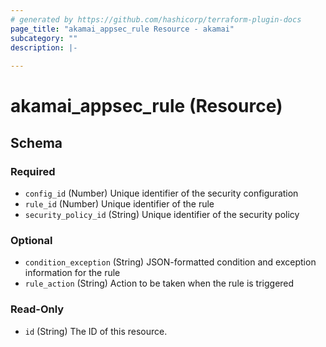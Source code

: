 ```yaml
---
# generated by https://github.com/hashicorp/terraform-plugin-docs
page_title: "akamai_appsec_rule Resource - akamai"
subcategory: ""
description: |-
  
---
```


# akamai_appsec_rule (Resource)





<!-- schema generated by tfplugindocs -->
## Schema

### Required

- `config_id` (Number) Unique identifier of the security configuration
- `rule_id` (Number) Unique identifier of the rule
- `security_policy_id` (String) Unique identifier of the security policy

### Optional

- `condition_exception` (String) JSON-formatted condition and exception information for the rule
- `rule_action` (String) Action to be taken when the rule is triggered

### Read-Only

- `id` (String) The ID of this resource.
